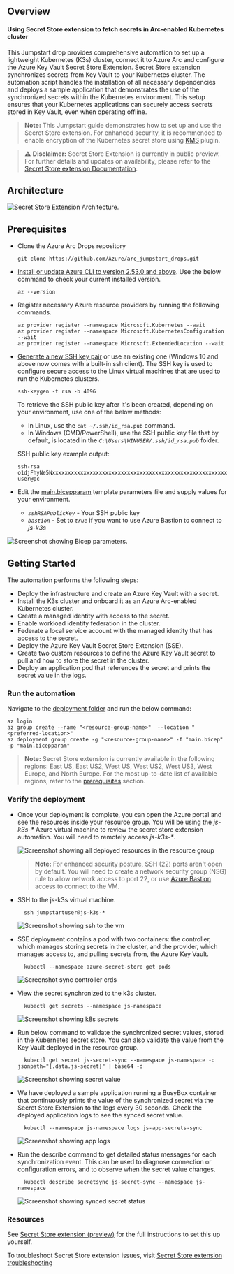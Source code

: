 ## Overview

#### Using Secret Store extension to fetch secrets in Arc-enabled Kubernetes cluster
This Jumpstart drop provides comprehensive automation to set up a lightweight Kubernetes (K3s) cluster, connect it to Azure Arc and configure the Azure Key Vault Secret Store Extension. Secret Store extension synchronizes secrets from Key Vault to your Kubernetes cluster. The automation script handles the installation of all necessary dependencies and deploys a sample application that demonstrates the use of the synchronized secrets within the Kubernetes environment. This setup ensures that your Kubernetes applications can securely access secrets stored in Key Vault, even when operating offline.

> **Note:** This Jumpstart guide demonstrates how to set up and use the Secret Store extension. For enhanced security, it is recommended to enable encryption of the Kubernetes secret store using [KMS](https://kubernetes.io/docs/tasks/administer-cluster/kms-provider/) plugin.

> ⚠️ **Disclaimer:** Secret Store Extension is currently in public preview. For further details and updates on availability, please refer to the [Secret Store extension Documentation](https://learn.microsoft.com/azure/azure-arc/kubernetes/secret-store-extension).

## Architecture
![Secret Store Extension Architecture.](./artifacts/media/sseArcExtensionArch.png)

## Prerequisites
- Clone the Azure Arc Drops repository

    ```shell
    git clone https://github.com/Azure/arc_jumpstart_drops.git
    ```

- [Install or update Azure CLI to version 2.53.0 and above](https://learn.microsoft.com/cli/azure/install-azure-cli?view=azure-cli-latest). Use the below command to check your current installed version.

  ```shell
  az --version
  ```

- Register necessary Azure resource providers by running the following commands.

  ```shell
  az provider register --namespace Microsoft.Kubernetes --wait
  az provider register --namespace Microsoft.KubernetesConfiguration --wait
  az provider register --namespace Microsoft.ExtendedLocation --wait
  ```

- [Generate a new SSH key pair](https://learn.microsoft.com/azure/virtual-machines/linux/create-ssh-keys-detailed) or use an existing one (Windows 10 and above now comes with a built-in ssh client). The SSH key is used to configure secure access to the Linux virtual machines that are used to run the Kubernetes clusters.

  ```shell
  ssh-keygen -t rsa -b 4096
  ```

  To retrieve the SSH public key after it's been created, depending on your environment, use one of the below methods:
  - In Linux, use the `cat ~/.ssh/id_rsa.pub` command.
  - In Windows (CMD/PowerShell), use the SSH public key file that by default, is located in the _`C:\Users\WINUSER/.ssh/id_rsa.pub`_ folder.

  SSH public key example output:

  ```shell
  ssh-rsa o1djFhyNe5NxxxxxxxxxxxxxxxxxxxxxxxxxxxxxxxxxxxxxxxxxxxxxxxxxxxxxxxxaDU6LwM/BTO1c= user@pc
  ```

- Edit the [main.bicepparam](https://github.com/microsoft/azure_arc/blob/main/azure_jumpstart_arcbox/bicep/main.bicepparam) template parameters file and supply values for your environment.
  - _`sshRSAPublicKey`_ - Your SSH public key
  - _`bastion`_ - Set to _`true`_ if you want to use Azure Bastion to connect to _js-k3s_

![Screenshot showing Bicep parameters.](./artifacts/media/bicepParameters.png)

## Getting Started

The automation performs the following steps:

- Deploy the infrastructure and create an Azure Key Vault with a secret.
- Install the K3s cluster and onboard it as an Azure Arc-enabled Kubernetes cluster.
- Create a managed identity with access to the secret.
- Enable workload identity federation in the cluster.
- Federate a local service account with the managed identity that has access to the secret.
- Deploy the Azure Key Vault Secret Store Extension (SSE).
- Create two custom resources to define the Azure Key Vault secret to pull and how to store the secret in the cluster.
- Deploy an application pod that references the secret and prints the secret value in the logs.

### Run the automation

Navigate to the [deployment folder](https://raw.githubusercontent.com/Azure/arc_jumpstart_drops/sse/script_automation/arc_k8s_secret_store_extension/artifacts/Bicep/) and run the below command:

```shell
az login
az group create --name "<resource-group-name>"  --location "<preferred-location>"
az deployment group create -g "<resource-group-name>" -f "main.bicep" -p "main.bicepparam"
```

> **Note:** Secret Store extension is currently available in the following regions: East US, East US2, West US, West US2, West US3, West Europe, and North Europe. For the most up-to-date list of available regions, refer to the [prerequisites](https://learn.microsoft.com/azure/azure-arc/kubernetes/secret-store-extension?tabs=arc-k8s#prerequisites) section.

### Verify the deployment

- Once your deployment is complete, you can open the Azure portal and see the resources inside your resource group. You will be using the _js-k3s-*_ Azure virtual machine to review the secret store extension automation. You will need to remotely access _js-k3s-*_.

  ![Screenshot showing all deployed resources in the resource group](./artifacts/media/deployed_resources.png)

   > **Note:** For enhanced security posture, SSH (22) ports aren't open by default. You will need to create a network security group (NSG) rule to allow network access to port 22, or use [Azure Bastion](https://learn.microsoft.com/azure/bastion/bastion-overview) access to connect to the VM.

- SSH to the js-k3s virtual machine.
  ```shell
    ssh jumpstartuser@js-k3s-*
  ```
  ![Screenshot showing ssh to the vm](./artifacts/media/ssh.png)

- SSE deployment contains a pod with two containers: the controller, which manages storing secrets in the cluster, and the provider, which manages access to, and pulling secrets from, the Azure Key Vault.
  ```shell
    kubectl --namespace azure-secret-store get pods
  ```
  ![Screenshot sync controller crds](./artifacts/media/sseController.png)

- View the secret synchronized to the k3s cluster.
  ```shell
    kubectl get secrets --namespace js-namespace
  ```
  ![Screenshot showing k8s secrets](./artifacts/media/syncK8sSecrets.png)

- Run below command to validate the synchronized secret values, stored in the Kubernetes secret store. You can also validate the value from the Key Vault deployed in the resource group.
  ```shell
    kubectl get secret js-secret-sync --namespace js-namespace -o jsonpath="{.data.js-secret}" | base64 -d
  ```
  ![Screenshot showing secret value](./artifacts/media/k8sSecrets.png)

- We have deployed a sample application running a BusyBox container that continuously prints the value of the synchronized secret via the Secret Store Extension to the logs every 30 seconds. Check the deployed application logs to see the synced secret value.
  ```shell
    kubectl --namespace js-namespace logs js-app-secrets-sync
  ```
  ![Screenshot showing app logs](./artifacts/media/appLogs.png)

- Run the describe command to get detailed status messages for each synchronization event. This can be used to diagnose connection or configuration errors, and to observe when the secret value changes.
  ```shell
    kubectl describe secretsync js-secret-sync --namespace js-namespace
  ```
  ![Screenshot showing synced secret status](./artifacts/media/syncK8sSecretsStatus.png)

### Resources

See [Secret Store extension (preview)](https://learn.microsoft.com/azure/azure-arc/kubernetes/secret-store-extension) for the full instructions to set this up yourself.

To troubleshoot Secret Store extension issues, visit [Secret Store extension troubleshooting](https://learn.microsoft.com/azure/azure-arc/kubernetes/secret-store-extension#troubleshooting)
